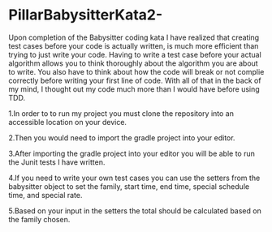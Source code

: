 # PillarBabysitterKata2-
Upon completion of the Babysitter coding kata I have realized that creating test cases before your code is actually written, 
is much more efficient than trying to just write your code. Having to write a test case before your actual algorithm allows
you to think thoroughly about the algorithm you are about to write. You also have to think about how the code will break
or not complie correctly before writing your first line of code. With all of that in the back of my mind, I thought out my code
much more than I would have before using TDD.

1.In order to to run my project you must clone the repository into an accessible location on your device.

2.Then you would need to import the gradle project into your editor.

3.After importing the gradle project into your editor you will be able to run the Junit tests I have written.

4.If you need to write your own test cases you can use the setters from the babysitter object to set the family, start time, 
end time, special schedule time, and special rate. 

5.Based on your input in the setters the total should be calculated based on the family chosen. 
